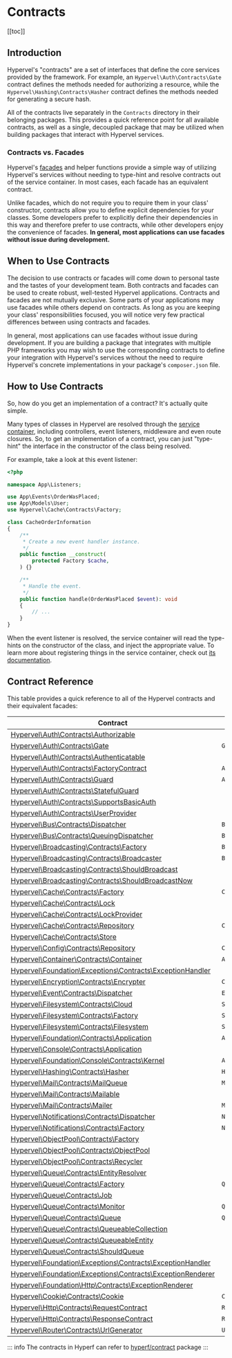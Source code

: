 # Contracts
[[toc]]

## Introduction

Hypervel's "contracts" are a set of interfaces that define the core services provided by the framework. For example, an `Hypervel\Auth\Contracts\Gate` contract defines the methods needed for authorizing a resource, while the `Hypervel\Hashing\Contracts\Hasher` contract defines the methods needed for generating a secure hash.

All of the contracts live separately in the `Contracts` directory in their belonging packages. This provides a quick reference point for all available contracts, as well as a single, decoupled package that may be utilized when building packages that interact with Hypervel services.

### Contracts vs. Facades

Hypervel's [facades](/docs/facades) and helper functions provide a simple way of utilizing Hypervel's services without needing to type-hint and resolve contracts out of the service container. In most cases, each facade has an equivalent contract.

Unlike facades, which do not require you to require them in your class' constructor, contracts allow you to define explicit dependencies for your classes. Some developers prefer to explicitly define their dependencies in this way and therefore prefer to use contracts, while other developers enjoy the convenience of facades. **In general, most applications can use facades without issue during development.**

## When to Use Contracts

The decision to use contracts or facades will come down to personal taste and the tastes of your development team. Both contracts and facades can be used to create robust, well-tested Hypervel applications. Contracts and facades are not mutually exclusive. Some parts of your applications may use facades while others depend on contracts. As long as you are keeping your class' responsibilities focused, you will notice very few practical differences between using contracts and facades.

In general, most applications can use facades without issue during development. If you are building a package that integrates with multiple PHP frameworks you may wish to use the corresponding contracts to define your integration with Hypervel's services without the need to require Hypervel's concrete implementations in your package's `composer.json` file.

## How to Use Contracts

So, how do you get an implementation of a contract? It's actually quite simple.

Many types of classes in Hypervel are resolved through the [service container](/docs/container), including controllers, event listeners, middleware and even route closures. So, to get an implementation of a contract, you can just "type-hint" the interface in the constructor of the class being resolved.

For example, take a look at this event listener:

```php
<?php

namespace App\Listeners;

use App\Events\OrderWasPlaced;
use App\Models\User;
use Hypervel\Cache\Contracts\Factory;

class CacheOrderInformation
{
    /**
     * Create a new event handler instance.
     */
    public function __construct(
        protected Factory $cache,
    ) {}

    /**
     * Handle the event.
     */
    public function handle(OrderWasPlaced $event): void
    {
        // ...
    }
}
```

When the event listener is resolved, the service container will read the type-hints on the constructor of the class, and inject the appropriate value. To learn more about registering things in the service container, check out [its documentation](/docs/container).

<a name="contract-reference"></a>
## Contract Reference

This table provides a quick reference to all of the Hypervel contracts and their equivalent facades:

| Contract                                                                                                                                               | References Facade         |
|--------------------------------------------------------------------------------------------------------------------------------------------------------|---------------------------|
| [Hypervel\Auth\Contracts\Authorizable](https://github.com/hypervel/components/blob/main/src/auth/src/Contracts/Authorizable.php)                 |  &nbsp;                   |
| [Hypervel\Auth\Contracts\Gate](https://github.com/hypervel/components/blob/main/src/auth/src/Contracts/Gate.php)                                 | `Gate`                    |
| [Hypervel\Auth\Contracts\Authenticatable](https://github.com/hypervel/components/blob/main/src/auth/src/Contracts/Authenticatable.php)                         |  &nbsp;                   |
| [Hypervel\Auth\Contracts\FactoryContract](https://github.com/hypervel/components/blob/main/src/auth/src/Contracts/FactoryContract.php)                                         | `Auth`                    |
| [Hypervel\Auth\Contracts\Guard](https://github.com/hypervel/components/blob/main/src/auth/src/Contracts/Guard.php)                                             | `Auth::guard()`         |
| [Hypervel\Auth\Contracts\StatefulGuard](https://github.com/hypervel/components/blob/main/src/auth/src/Contracts/StatefulGuard.php)                             | &nbsp;                    |
| [Hypervel\Auth\Contracts\SupportsBasicAuth](https://github.com/hypervel/components/blob/main/src/auth/src/Contracts/SupportsBasicAuth.php)                     | &nbsp;                    |
| [Hypervel\Auth\Contracts\UserProvider](https://github.com/hypervel/components/blob/main/src/auth/src/Contracts/UserProvider.php)                               | &nbsp;                    |
| [Hypervel\Bus\Contracts\Dispatcher](https://github.com/hypervel/components/blob/main/src/bus/src/Contracts/Dispatcher.php)                               | `Bus`                    |
| [Hypervel\Bus\Contracts\QueuingDispatcher](https://github.com/hypervel/components/blob/main/src/bus/src/Contracts/QueuingDispatcher.php)                               | `Bus::dispatchToQueue()`        |
| [Hypervel\Broadcasting\Contracts\Factory](https://github.com/hypervel/components/blob/main/src/broadcasting/src/Contracts/Factory.php)                               | `Broadcast`                  |
| [Hypervel\Broadcasting\Contracts\Broadcaster](https://github.com/hypervel/components/blob/main/src/broadcasting/src/Contracts/Broadcaster.php)                               | `Broadcast::connection()`           |
| [Hypervel\Broadcasting\Contracts\ShouldBroadcast](https://github.com/hypervel/components/blob/main/src/broadcasting/src/Contracts/ShouldBroadcast.php)                               | &nbsp;                    |
| [Hypervel\Broadcasting\Contracts\ShouldBroadcastNow](https://github.com/hypervel/components/blob/main/src/broadcasting/src/Contracts/ShouldBroadcastNow.php)                               | &nbsp;                    |
| [Hypervel\Cache\Contracts\Factory](https://github.com/hypervel/components/blob/main/src/cache/src/Contracts/Factory.php)                                       | `Cache`                   |
| [Hypervel\Cache\Contracts\Lock](https://github.com/hypervel/components/blob/main/src/cache/src/Contracts/Lock.php)                                             | &nbsp;                    |
| [Hypervel\Cache\Contracts\LockProvider](https://github.com/hypervel/components/blob/main/src/cache/src/Contracts/LockProvider.php)                             | &nbsp;                    |
| [Hypervel\Cache\Contracts\Repository](https://github.com/hypervel/components/blob/main/src/cache/src/Contracts/Repository.php)                                 | `Cache::driver()`         |
| [Hypervel\Cache\Contracts\Store](https://github.com/hypervel/components/blob/main/src/cache/src/Contracts/Store.php)                                           | &nbsp;                    |
| [Hypervel\Config\Contracts\Repository](https://github.com/hypervel/components/blob/main/src/config/src/Contracts/Repository.php)                               | `Config`                  |
| [Hypervel\Container\Contracts\Container](https://github.com/hypervel/components/blob/main/src/container/src/Contracts/Container.php)                               | `App`                  |
| [Hypervel\Foundation\Exceptions\Contracts\ExceptionHandler](https://github.com/hypervel/components/blob/main/src/foundation/src/Exceptions/Contracts/ExceptionHandler.php)                               | &nbsp;                  |
| [Hypervel\Encryption\Contracts\Encrypter](https://github.com/hypervel/components/blob/main/src/encryption/src/Contracts/ReposEncrypteritory.php)                               | `Crypt`                  |
| [Hypervel\Event\Contracts\Dispatcher](https://github.com/hypervel/components/blob/main/src/event/src/Contracts/Dispatcher.php)                               | `Event`                  |
| [Hypervel\Filesystem\Contracts\Cloud](https://github.com/hypervel/components/blob/main/src/filesystem/src/Contracts/Cloud.php)                           | `Storage::cloud()`                    |
| [Hypervel\Filesystem\Contracts\Factory](https://github.com/hypervel/components/blob/main/src/filesystem/src/Contracts/Factory.php)                           | `Storage`                    |
| [Hypervel\Filesystem\Contracts\Filesystem](https://github.com/hypervel/components/blob/main/src/filesystem/src/Contracts/Filesystem.php)                           | `Storage::disk()`                    |
| [Hypervel\Foundation\Contracts\Application](https://github.com/hypervel/components/blob/main/src/foundation/src/Contracts/Application.php)                           | `App`                    |
| [Hypervel\Console\Contracts\Application](https://github.com/hypervel/components/blob/main/src/foundation/src/Console/Contracts/Application.php)                           | &nbsp;                    |
| [Hypervel\Foundation\Console\Contracts\Kernel](https://github.com/hypervel/components/blob/main/src/foundation/src/Console/Contracts/Kernel.php)                           | `Artisan`                    |
| [Hypervel\Hashing\Contracts\Hasher](https://github.com/hypervel/components/blob/main/src/hashing/src/Contracts/Hasher.php)                           | `Hash`                    |
| [Hypervel\Mail\Contracts\MailQueue](https://github.com/hypervel/components/blob/main/src/mail/src/Contracts/MailQueue.php)                           | `Mail::queue()`                    |
| [Hypervel\Mail\Contracts\Mailable](https://github.com/hypervel/components/blob/main/src/mail/src/Contracts/Mailable.php)                           | &nbsp;                    |
| [Hypervel\Mail\Contracts\Mailer](https://github.com/hypervel/components/blob/main/src/mail/src/Contracts/Mailer.php)                           | `Mail`                    |
| [Hypervel\Notifications\Contracts\Dispatcher](https://github.com/hypervel/components/blob/main/src/notifications/src/Contracts/Dispatcher.php)                           | `Notification`                    |
| [Hypervel\Notifications\Contracts\Factory](https://github.com/hypervel/components/blob/main/src/notifications/src/Contracts/Factory.php)                           | `Notification`                    |
| [Hypervel\ObjectPool\Contracts\Factory](https://github.com/hypervel/components/blob/main/src/object-pool/src/Contracts/Factory.php)                           | &nbsp;                    |
| [Hypervel\ObjectPool\Contracts\ObjectPool](https://github.com/hypervel/components/blob/main/src/object-pool/src/Contracts/ObjectPool.php)                           | &nbsp;                    |
| [Hypervel\ObjectPool\Contracts\Recycler](https://github.com/hypervel/components/blob/main/src/object-pool/src/Contracts/Recycler.php)                           | &nbsp;                    |
| [Hypervel\Queue\Contracts\EntityResolver](https://github.com/hypervel/components/blob/main/src/queue/src/Contracts/EntityResolver.php)                           | &nbsp;                    |
| [Hypervel\Queue\Contracts\Factory](https://github.com/hypervel/components/blob/main/src/queue/src/Contracts/Factory.php)                           | `Queue`                    |
| [Hypervel\Queue\Contracts\Job](https://github.com/hypervel/components/blob/main/src/queue/src/Contracts/Job.php)                           | &nbsp;                    |
| [Hypervel\Queue\Contracts\Monitor](https://github.com/hypervel/components/blob/main/src/queue/src/Contracts/Factory.php)                           | `Queue`                    |
| [Hypervel\Queue\Contracts\Queue](https://github.com/hypervel/components/blob/main/src/queue/src/Contracts/Queue.php)                           | `Queue::connection()`                    |
| [Hypervel\Queue\Contracts\QueueableCollection](https://github.com/hypervel/components/blob/main/src/queue/src/Contracts/QueueableCollection.php)                           | &nbsp;                    |
| [Hypervel\Queue\Contracts\QueueableEntity](https://github.com/hypervel/components/blob/main/src/queue/src/Contracts/QueueableEntity.php)                           | &nbsp;                    |
| [Hypervel\Queue\Contracts\ShouldQueue](https://github.com/hypervel/components/blob/main/src/queue/src/Contracts/ShouldQueue.php)                           | &nbsp;                    |
| [Hypervel\Foundation\Exceptions\Contracts\ExceptionHandler](https://github.com/hypervel/components/blob/main/src/foundation/src/Exceptions/Contracts/ExceptionHandler.php)                           | &nbsp;                    |
| [Hypervel\Foundation\Exceptions\Contracts\ExceptionRenderer](https://github.com/hypervel/components/blob/main/src/foundation/src/Exceptions/Contracts/ExceptionRenderer.php)                           | &nbsp;                    |
| [Hypervel\Foundation\Http\Contracts\ExceptionRenderer](https://github.com/hypervel/components/blob/main/src/foundation/src/Http/Contracts/MiddlewareContract.php)                           | &nbsp;                    |
| [Hypervel\Cookie\Contracts\Cookie](https://github.com/hypervel/components/blob/main/src/cookie/src/Contracts/Cookie.php)                                     | `Cookie`                  |
| [Hypervel\Http\Contracts\RequestContract](https://github.com/hypervel/components/blob/main/src/http/src/Contracts/RequestContract.php)                                           | `Request`                    |
| [Hypervel\Http\Contracts\ResponseContract](https://github.com/hypervel/components/blob/main/src/http/src/Contracts/ResponseContract.php)                                           | `Response`                    |
| [Hypervel\Router\Contracts\UrlGenerator](https://github.com/hypervel/components/blob/main/src/router/src/Contracts/UrlGenerator.php)                         | `URL`                     |

::: info
The contracts in Hyperf can refer to [hyperf/contract](https://github.com/hyperf/hyperf/tree/master/src/contract/src) package
:::